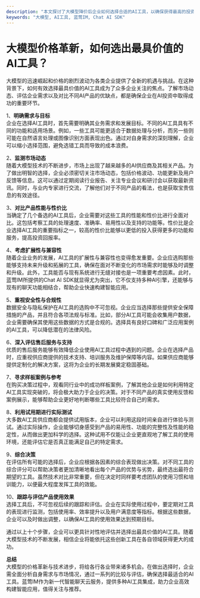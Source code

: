 ```yaml
---
description: "本文探讨了大模型降价后企业如何选择合适的AI工具，以确保获得最高的投资回报和最佳的应用效果。"
keywords: "大模型, AI工具, 蓝莺IM, Chat AI SDK"
---
```

# 大模型价格革新，如何选出最具价值的AI工具？

大模型的迅速崛起和价格的剧烈波动为各类企业提供了全新的机遇与挑战。在这种背景下，如何有效选择最具价值的AI工具成为了众多企业关注的焦点。了解市场动态、评估企业需求以及对比不同AI产品的优缺点，都是确保企业在AI投资中取得成功的重要环节。

1、**明确需求与目标**  
企业在选择AI工具时，首先需要明确其业务需求和发展目标。不同的AI工具具有不同的功能和适用场景。例如，一些工具可能更适合于数据处理与分析，而另一些则可能在自然语言处理或图像识别方面表现出色。通过对自身需求的深刻理解，企业可以缩小选择范围，避免选错工具而导致的成本浪费。

2、**监测市场动态**  
随着大模型技术的不断进步，市场上出现了越来越多的AI供应商及其相关产品。为了做出明智的选择，企业必须密切关注市场动态，包括价格波动、功能更新及用户反馈等信息。这可以通过定期阅读行业报告、关注专业会议和研讨会以获取最新资讯。同时，与业内专家进行交流，了解他们对于不同产品的看法，也是获取宝贵信息的有效途径。

3、**对比产品性能与性价比**  
当确定了几个备选的AI工具后，企业需要对这些工具的性能和性价比进行全面对比。这包括考察工具的处理速度、准确率、易用性以及支持的功能等。性价比是企业选择AI工具的重要指标之一，较高的性价比能够以更低的投入获得更多的功能和服务，提高投资回报率。

4、**考虑扩展性与兼容性**  
随着企业业务的发展，AI工具的扩展性与兼容性也变得愈发重要。企业应选购那些能够支持未来升级和拓展的工具，确保在面对不断变化的市场需求时能够及时调整和升级。此外，工具能否与现有系统进行无缝对接也是一项重要考虑因素。此时，蓝莺IM所提供的Chat AI SDK就显得尤为突出，它不仅支持多种AI引擎，还能够与现有的聊天功能相结合，帮助企业快速构建智能应用。

5、**重视安全性与合规性**  
数据安全与隐私保护在AI工具的选购中不可忽视。企业应当选择那些提供安全保障措施的产品，并且符合各项法规与标准。比如，部分AI工具可能会收集用户数据，企业需要确保其使用这些数据的方式是合规的。选择具有良好口碑和广泛应用案例的AI工具，可以降低潜在的法律风险。

6、**深入评估售后服务与支持**  
优质的售后服务能够有效降低企业使用AI工具过程中遇到的问题。企业在选择产品时，应重视供应商提供的技术支持、培训服务及维护保障等内容。如果供应商能够提供定制化的解决方案，这将为企业的长期发展奠定稳固基础。

7、**寻求样板案例与参考**  
在购买决策过程中，观看同行业中的成功样板案例，了解其他企业是如何利用特定AI工具实现突破的，将会极大助力于企业的决策。对于不同产品的真实使用反馈和案例展示，能够帮助企业更好地判断哪些工具比较符合自己的需求。

8、**利用试用期进行实际测试**  
大多数AI工具供应商都会提供试用版本，企业可以利用这段时间亲自进行体验与测试。通过实际操作，企业能够切身感受到产品的易用性、功能的完整性及性能的稳定性，从而做出更加科学的选择。这种试用不仅能让企业更直观地了解工具的使用环境，还能评估它是否真正能满足自己的特定需求。

9、**综合决策**  
在评估所有可能的选择后，企业应根据各因素的综合表现做出决策。对不同工具的综合评分可以帮助决策者更加清晰地看出每个产品的优势与劣势，最终选出最符合期望的工具。虽然技术对比非常重要，但在决定时同样要考虑团队的使用习惯和培训能力，以便最大程度发挥工具的效能。

10、**跟踪与评估产品使用效果**  
选择工具后，不可忽视后续的跟踪和评估。企业在实际使用过程中，要定期对工具的表现进行监测，包括使用率、效率提升以及用户满意度等指标。根据这些数据，企业可以及时做出调整，以确保AI工具的使用效果达到预期目标。

通过以上十个步骤，企业可以更具针对性地评估并选择出最具价值的AI工具。随着大模型技术的不断发展，相信企业将能依托这些创新工具在各自领域获得更大的成功。

**总结**  
大模型的价格革新与技术进步，将给各行各业带来诸多机会。在做出选择时，企业需全面分析自身需求与市场情况，通过一系列的比较与评估，确保选择最适合的AI工具。蓝莺IM作为新一代智能聊天云服务，提供多种AI工具集成，助力企业高效构建智能应用，值得关注与推荐。
